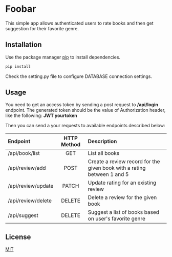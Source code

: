 # Foobar

This simple app allows authenticated users to rate books and then get suggestion for their favorite genre.

## Installation

Use the package manager [pip](https://pip.pypa.io/en/stable/) to install dependencies.

```bash
pip install
```

Check the setting.py file to configure DATABASE connection settings.

## Usage

You need to get an access token by sending a post request to **/api/login** endpoint.
The generated token should be the value of Authorization header, like the following:
**JWT yourtoken**

Then you can send a your requests to available endpoints described below:

| Endpoint              | HTTP Method  | Description       |
| :-------------------  | :------:     | :---------------- |
| /api/book/list        |   GET        | List all books                                                          |
| /api/review/add       |   POST       | Create a review record for the given book with a rating between 1 and 5 |
| /api/review/update    |  PATCH       | Update rating for an existing review                                    |
| /api/review/delete    |  DELETE      | Delete a review for the given book                                      |
| /api/suggest          |  DELETE      | Suggest a list of books based on user's favorite genre                  |

## License

[MIT](https://choosealicense.com/licenses/mit/)
